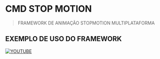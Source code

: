 # CMD STOP MOTION
> FRAMEWORK DE ANIMAÇÃO STOPMOTION MULTIPLATAFORMA

## EXEMPLO DE USO DO FRAMEWORK
[![YOUTUBE](https://www.youtube.com/watch?v=p-LaGpKeUpg)](https://www.youtube.com/watch?v=p-LaGpKeUpg)
